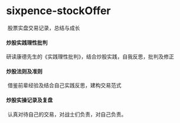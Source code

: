 # sixpence-stockOffer

​		股票实盘交易记录，总结与成长

#### 炒股实践理性批判

​		研读康德先生的《实践理性批判》，结合炒股实践，自我反思，批判及修正

#### 炒股法则及准则

​        借鉴前辈经验及结合自己实践反思，建构交易范式

#### 炒股实操记录及复盘

​		认真对待自己的交易，对战士们负责，对自己负责。		

​		
